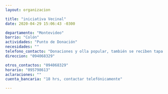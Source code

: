 ```yaml
---
layout: organizacion

title: "iniciativa Vecinal"
date: 2020-04-29 15:06:43 -0300

departamento: "Montevideo"
barrio: "Colón"
actividades: "Punto de Donación"
necesidades: ""
telefono_contacto: "Donaciones y olla popular, también se reciben tapa bocas y productos de limpieza"
direccion: "094068329"

otros_contactos: "094068329"
horario: "095798613"
aclaraciones: ""
cuenta_bancaria: "18 hrs, contactar telefónicamente"

---
```

